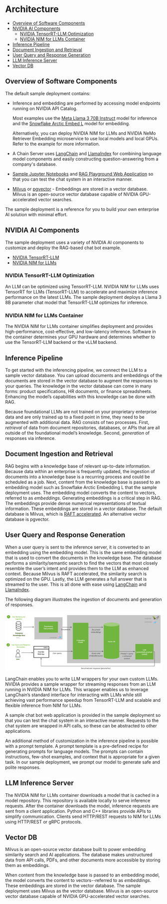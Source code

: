 <!--
  SPDX-FileCopyrightText: Copyright (c) 2023 NVIDIA CORPORATION & AFFILIATES. All rights reserved.
  SPDX-License-Identifier: Apache-2.0
-->

# Architecture

<!-- TOC -->

* [Overview of Software Components](#overview-of-software-components)
* [NVIDIA AI Components](#nvidia-ai-components)
    * [NVIDIA TensorRT-LLM Optimization](#nvidia-tensorrt-llm-optimization)
    * [NVIDIA NIM for LLMs Container](#nvidia-nim-for-llms-container)
* [Inference Pipeline](#inference-pipeline)
* [Document Ingestion and Retrieval](#document-ingestion-and-retrieval)
* [User Query and Response Generation](#user-query-and-response-generation)
* [LLM Inference Server](#llm-inference-server)
* [Vector DB](#vector-db)

<!-- /TOC -->


## Overview of Software Components

The default sample deployment contains:

- Inference and embedding are performed by accessing model endpoints running on NVIDIA API Catalog.

  Most examples use the [Meta Llama 3 70B Instruct](https://build.ngc.nvidia.com/meta/llama3-70b) model
  for inference and the [Snowflake Arctic Embed L](https://build.ngc.nvidia.com/snowflake/arctic-embed-l)
  model for embedding.

  Alternatively, you can deploy NVIDIA NIM for LLMs and NVIDIA NeMo Retriever Embedding microservice
  to use local models and local GPUs.
  Refer to the [](nim-llms.md) example for more information.

- A Chain Server uses [LangChain](https://github.com/langchain-ai/langchain/) and [LlamaIndex](https://www.llamaindex.ai/) for combining language model components and easily constructing question-answering from a company's database.

- [Sample Jupyter Notebooks](https://nvidia.github.io/GenerativeAIExamples/0.7.0/jupyter-server.html) and [RAG Playground Web Application](./frontend.md) so that you can test the chat system in an interactive manner.

- [Milvus](https://milvus.io/docs/install_standalone-docker.md) or [pgvector](https://github.com/pgvector/pgvector) - Embeddings are stored in a vector database. Milvus is an open-source vector database capable of NVIDIA GPU-accelerated vector searches.

The sample deployment is a reference for you to build your own enterprise AI solution with minimal effort.

## NVIDIA AI Components

The sample deployment uses a variety of NVIDIA AI components to customize and deploy the RAG-based chat bot example.

- [NVIDIA TensorRT-LLM](https://github.com/NVIDIA/TensorRT-LLM)
- [NVIDIA NIM for LLMs](https://docs.nvidia.com/nim/large-language-models/latest/index.html)

### NVIDIA TensorRT-LLM Optimization

An LLM can be optimized using TensorRT-LLM.
NVIDIA NIM for LLMs uses TensorRT for LLMs (TensorRT-LLM) to accelerate and maximize inference performance on the latest LLMs.
The sample deployment deploys a Llama 3 8B parameter chat model that TensorRT-LLM optimizes for inference.

### NVIDIA NIM for LLMs Container

The NVIDIA NIM for LLMs container simplifies deployment and provides high-performance, cost-effective, and low-latency inference.
Software in the container determines your GPU hardware and determines whether to use the TensorRT-LLM backend or the vLLM backend.

## Inference Pipeline

To get started with the inferencing pipeline, we connect the LLM to a sample vector database.
You can upload documents and embeddings of the documents are stored in the vector database to augment the responses to your queries.
The knowledge in the vector database can come in many forms: product specifications, HR documents, or finance spreadsheets.
Enhancing the model’s capabilities with this knowledge can be done with RAG.

Because foundational LLMs are not trained on your proprietary enterprise data and are only trained up to a fixed point in time, they need to be augmented with additional data.
RAG consists of two processes.
First, *retrieval* of data from document repositories, databases, or APIs that are all outside of the foundational model’s knowledge.
Second, *generation* of responses via inference.

## Document Ingestion and Retrieval

RAG begins with a knowledge base of relevant up-to-date information.
Because data within an enterprise is frequently updated, the ingestion of documents into a knowledge base is a recurring process and could be scheduled as a job.
Next, content from the knowledge base is passed to an embedding model such as Snowflake Arctic Embedding L that the sample deployment uses.
The embedding model converts the content to vectors, referred to as *embeddings*.
Generating embeddings is a critical step in RAG.
The embeddings provide dense numerical representations of textual information.
These embeddings are stored in a vector database.
The default database is Milvus, which is [RAFT accelerated](https://developer.nvidia.com/blog/accelerating-vector-search-using-gpu-powered-indexes-with-rapids-raft).
An alternative vector database is pgvector.

## User Query and Response Generation

When a user query is sent to the inference server, it is converted to an embedding using the embedding model.
This is the same embedding model that is used to convert the documents in the knowledge base.
The database performs a similarity/semantic search to find the vectors that most closely resemble the user’s intent and provides them to the LLM as enhanced context.
Because Milvus is RAFT accelerated, the similarity search is optimized on the GPU.
Lastly, the LLM generates a full answer that is streamed to the user.
This is all done with ease using [LangChain](https://github.com/langchain-ai/langchain/) and [LlamaIndex](https://www.llamaindex.ai).

The following diagram illustrates the ingestion of documents and generation of responses.

![Diagram](images/image2.png)

LangChain enables you to write LLM wrappers for your own custom LLMs.
NVIDIA provides a sample wrapper for streaming responses from an LLM running in NVIDIA NIM for LLMs.
This wrapper enables us to leverage LangChain’s standard interface for interacting with LLMs while still achieving vast performance speedup from TensorRT-LLM and scalable and flexible inference from NIM for LLMs.

A sample chat bot web application is provided in the sample deployment so that you can test the chat system in an interactive manner.
Requests to the chat system are wrapped in API calls, so these can be abstracted to other applications.

An additional method of customization in the inference pipeline is possible with a prompt template.
A prompt template is a pre-defined recipe for generating prompts for language models.
The prompts can contain instructions, few-shot examples, and context that is appropriate for a given task.
In our sample deployment, we prompt our model to generate safe and polite responses.


## LLM Inference Server

The NVIDIA NIM for LLMs container downloads a model that is cached in a model repository.
This repository is available locally to serve inference requests.
After the container downloads the model, inference requests are sent from a client application.
Python and C++ libraries provide APIs to simplify communication.
Clients send HTTP/REST requests to NIM for LLMs using HTTP/REST or gRPC protocols.

## Vector DB

Milvus is an open-source vector database built to power embedding similarity search and AI applications.
The database makes unstructured data from API calls, PDFs, and other documents more accessible by storing them as embeddings.

When content from the knowledge base is passed to an embedding model, the model converts the content to vectors--referred to as *embeddings*.
These embeddings are stored in the vector database.
The sample deployment uses Milvus as the vector database.
Milvus is an open-source vector database capable of NVIDIA GPU-accelerated vector searches.
